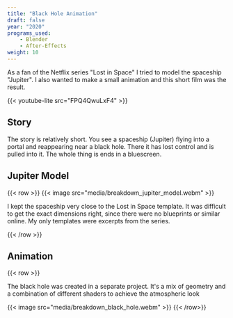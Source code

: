 ```yaml
---
title: "Black Hole Animation"
draft: false
year: "2020"
programs_used:
    - Blender
    - After-Effects
weight: 10
---
```


As a fan of the Netflix series "Lost in Space" I tried to model the spaceship "Jupiter". I also wanted to make a small animation and this short film was the result.

{{< youtube-lite src="FPQ4QwuLxF4" >}}

## Story

The story is relatively short. You see a spaceship (Jupiter) flying into a portal and reappearing near a black hole. There it has lost control and is pulled into it. The whole thing is ends in a bluescreen.

## Jupiter Model

{{< row >}}
    {{< image src="media/breakdown_jupiter_model.webm" >}}
    <p>I kept the spaceship very close to the Lost in Space template. It was difficult to get the exact dimensions right, since there were no blueprints or similar online. My only templates were excerpts from the series.</P>
{{< /row >}}

## Animation

{{< row >}}
    <p>The black hole was created in a separate project. It's a mix of geometry and a combination of different shaders to achieve the atmospheric look</P>
    {{< image src="media/breakdown_black_hole.webm" >}}
{{< /row>}}
